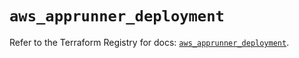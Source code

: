 # `aws_apprunner_deployment`

Refer to the Terraform Registry for docs: [`aws_apprunner_deployment`](https://registry.terraform.io/providers/hashicorp/aws/5.78.0/docs/resources/apprunner_deployment).
